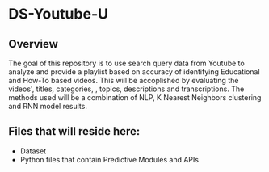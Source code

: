 # DS-Youtube-U

## Overview
The goal of this repository is to use search query data from Youtube to analyze and provide a playlist based on accuracy of identifying Educational and How-To based videos. This will be accoplished by evaluating the videos', titles, categories, , topics, descriptions and transcriptions. The methods used will be a combination of NLP, K Nearest Neighbors clustering and RNN model results. 

## Files that will reside here:
- Dataset
- Python files that contain Predictive Modules and APIs
